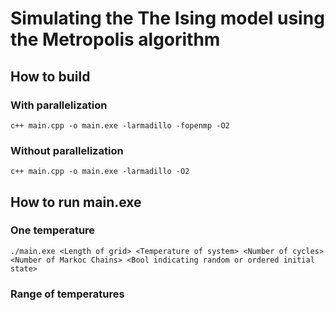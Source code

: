 # Simulating the The Ising model using the Metropolis algorithm

## How to build

### With parallelization
`c++ main.cpp -o main.exe -larmadillo -fopenmp -O2`

### Without parallelization
`c++ main.cpp -o main.exe -larmadillo -O2`

## How to run main.exe

### One temperature
`./main.exe <Length of grid> <Temperature of system> <Number of cycles> <Number of Markoc Chains> <Bool indicating random or ordered initial state>`

### Range of temperatures